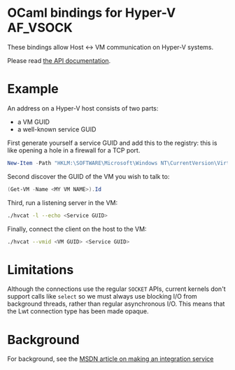 # OCaml bindings for Hyper-V AF_VSOCK

These bindings allow Host <-> VM communication on Hyper-V systems.

Please read [the API documentation](https://mirage.github.io/ocaml-hvsock/index.html).

# Example

An address on a Hyper-V host consists of two parts:

- a VM GUID
- a well-known service GUID

First generate yourself a service GUID and add this to the registry: this is like
opening a hole in a firewall for a TCP port.

```powershell
New-Item -Path "HKLM:\SOFTWARE\Microsoft\Windows NT\CurrentVersion\Virtualization\GuestCommunicationServices" -Name <Service GUID>
```

Second discover the GUID of the VM you wish to talk to:

```powershell
(Get-VM -Name <MY VM NAME>).Id
```

Third, run a listening server in the VM:

```bash
./hvcat -l --echo <Service GUID>
```

Finally, connect the client on the host to the VM:

```bash
./hvcat --vmid <VM GUID> <Service GUID>
```

# Limitations

Although the connections use the regular `SOCKET` APIs, current kernels don't support
calls like `select` so we must always use blocking I/O from background threads, rather
than regular asynchronous I/O. This means that the Lwt connection type has been made
opaque.

# Background

For background, see the [MSDN article on making an integration service](https://msdn.microsoft.com/en-us/virtualization/hyperv_on_windows/develop/make_mgmt_service)
